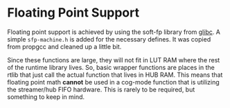 # Floating Point Support

Floating point support is achieved by using the soft-fp library from [glibc](https://github.com/bminor/glibc/tree/master/soft-fp). A simple `sfp-machine.h` is added for the necessary defines. It was copied from propgcc and cleaned up a little bit. 

Since these functions are large, they will not fit in LUT RAM where the rest of the runtime library lives. So, basic wrapper functions are places in the rtlib that just call the actual function that lives in HUB RAM. This means that floating point math **cannot** be used in a cog-mode function that is utilizing the streamer/hub FIFO hardware. This is rarely to be required, but something to keep in mind. 